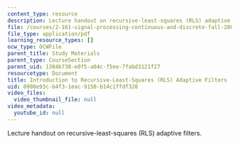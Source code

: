```yaml
---
content_type: resource
description: Lecture handout on recursive-least-squares (RLS) adaptive filters.
file: /courses/2-161-signal-processing-continuous-and-discrete-fall-2008/0908e93cb4f31eac9150b14c1ffdf328_rls.pdf
file_type: application/pdf
learning_resource_types: []
ocw_type: OCWFile
parent_title: Study Materials
parent_type: CourseSection
parent_uid: 1384b738-e0f5-a04c-f5ee-7fabd3121f27
resourcetype: Document
title: Introduction to Recursive-Least-Squares (RLS) Adaptive Filters
uid: 0908e93c-b4f3-1eac-9150-b14c1ffdf328
video_files:
  video_thumbnail_file: null
video_metadata:
  youtube_id: null
---
```

Lecture handout on recursive-least-squares (RLS) adaptive filters.

